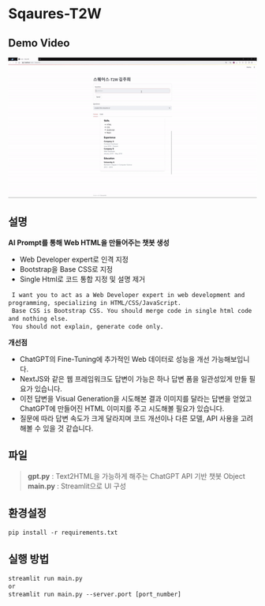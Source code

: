 # Sqaures-T2W
## Demo Video
<img src='assets/demo.gif' width="100%" height="40%"></img>

## 설명
**AI Prompt를 통해 Web HTML을 만들어주는 챗봇 생성**
- Web Developer expert로 인격 지정
- Bootstrap을 Base CSS로 지정 
- Single Html로 코드 통합 지정 및 설명 제거
```
 I want you to act as a Web Developer expert in web development and programming, specializing in HTML/CSS/JavaScript. 
 Base CSS is Bootstrap CSS. You should merge code in single html code and nothing else. 
 You should not explain, generate code only.
```

**개선점**
- ChatGPT의 Fine-Tuning에 추가적인 Web 데이터로 성능을 개선 가능해보입니다.
- NextJS와 같은 웹 프레임워크도 답변이 가능은 하나 답변 폼을 일관성있게 만들 필요가 있습니다.
- 이전 답변을 Visual Generation을 시도해본 결과 이미지를 달라는 답변을 얻었고 ChatGPT에 만들어진 HTML 이미지를 주고 시도해볼 필요가 있습니다.
- 질문에 따라 답변 속도가 크게 달라지며 코드 개선이나 다른 모델, API 사용을 고려해볼 수 있을 것 같습니다.

## 파일
> **gpt.py** : Text2HTML을 가능하게 해주는 ChatGPT API 기반 챗봇 Object  
> **main.py** : Streamlit으로 UI 구성

## 환경설정
```
pip install -r requirements.txt
```
## 실행 방법
```
streamlit run main.py
or
streamlit run main.py --server.port [port_number]
```
